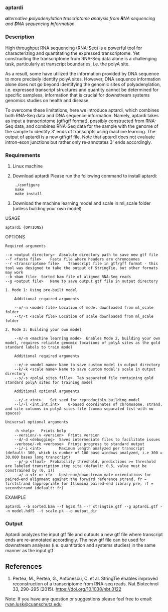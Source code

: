 ### aptardi
***a**lternative **p**olyadenylation **t**rascriptome **a**nalysis from **R**NA sequencing and **D**NA sequencing **i**nformation*

### Description
High throughput RNA sequencing (RNA-Seq) is a powerful tool for characterizing and quantitating the expressed transcriptome. Yet constructing the transcriptome from RNA-Seq data alone is a challenging task, particularly at transcript boundaries, i.e. the polyA site. 

As a result, some have utilized the information provided by DNA sequence to more precisely identify polyA sites. However, DNA sequence information alone does not go beyond identifying the genomic sites of polyadenylation, i.e. expressed transcript structures and quantity cannot be determined for specific sampless, information that is crucial for downstream systems genomics studies on health and disease. 

To overcome these limitations, here we introduce aptardi, which combines both RNA-Seq data and DNA sequence information. Namely, aptardi takes as input a transcriptome (gtf/gff format), possibly constructed from RNA-Seq data, and combines RNA-Seq data for the sample with the genome of the sample to identify 3' ends of transcripts using machine learning. The output of aptardi is a new gtf/gff file. Note that aptardi does not evaluate intron-exon junctions but rather only re-annotates 3' ends accordingly.

### Requirements
1. Linux machine
2. Download aptardi
Please run the following command to install aptardi:
		
		./configure
		make
		make install
		
3. Download the machine learning model and scale in ml_scale folder (unless building your own model)

USAGE

	aptardi {OPTIONS}	

OPTIONS
	
	Required arguments
	
	--o <output directory>	Absolute directory path to save new gtf file 
	--f <fasta file>	Fasta file where headers are chromosomes
	--r <transcriptome file>	Transcript file in gtf/gff format - this tool was designed to take the output of StringTie, but other formats may work
	--b <bam file>	Sorted bam file of aligned RNA-Seq reads
	--g <output file>	Name to save output gtf file in output directory
	
	1. Mode 1: Using pre-built model
	
		Additional required arguments
		
		--n/-n <model file>	Location of model downloaded from ml_scale folder
		--t/-t <scale file>	Location of scale downloaded from ml_scale folder 
		
	2. Mode 2: Building your own model
	
		--m/-m <machine learning mode>	Enables Mode 2, building your own model, requires reliable genomic locations of polyA sites as the gold standard labels to train model
		
		Additional required arguments
		
		--e/-e <model name>	Name to save custom model in output directory
		--k/-k <scale name>	Name to save custom model's scale in output directory
		--s/-s <polyA sites fille>	Tab separated file containing gold standard polyA sites for training model
		
		Additional optional arguments
		
		--c/-c <int>	Set seed for reproducibly building model
		--l/-l <int,int,int>	0-based coordinates of chromosome, strand, and site columns in polyA sites file (comma separated list with no spaces)
		
	Universal optional arguments
	
		-h <help>	Prints help
		--version/-v <version>	Prints version
		--d/-d <debugging>	Saves intermediate files to facilitate issues
		-verbose/-vb <verbose>	Prints progress to standard output
		--i/-i <int>		Maximum length analyzed per transcript (default: 300, which is number of 100 base windows analyzed, i.e 300 = 30,000 bases long transcript) 
		--p/-p <float>	Probability threshold, predictions >= threshold are labeled transription stop site (default: 0.5, value must be constrained by (0, 1))
		--a/-a <fr or rf>	Upstream/downstream mate orientations for paired-end alignment against the forward reference strand, fr = firststrand (appropriate for Illumina paired-end library pre, rf = secondstrand (default: fr)

EXAMPLE

	aptardi --b sorted.bam --f hg38.fa --r stringtie.gtf --g aptardi.gtf --n model.hdf5 --t scale.pk --o output_dir 


### Output
Aptardi analyzes the input gtf file and outputs a new gtf file where transcript ends are re-annotated accordingly. The new gtf file can be used for downstream analyses (i.e. quantitation and systems studies) in the same manner as the input gtf


## References
1. Pertea, M., Pertea, G., Antonescu, C. et al. StringTie enables improved reconstruction of a transcriptome from RNA-seq reads. Nat Biotechnol 33, 290–295 (2015). https://doi.org/10.1038/nbt.3122
 
Note: If you have any question or suggestions please feel free to email: ryan.lusk@cuanschutz.edu
